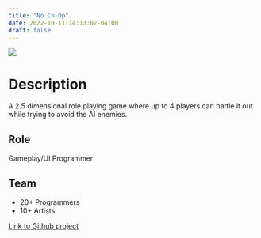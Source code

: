 ```yaml
---
title: "No Co-Op"
date: 2022-10-11T14:13:02-04:00
draft: false
---
```


![ ](/images/projects/NoCoop.png)

# Description
A 2.5 dimensional role playing game where up to 4 players can battle it out while trying to avoid the AI enemies.

## Role
Gameplay/UI Programmer

## Team
- 20+ Programmers
- 10+ Artists

[Link to Github project](https://github.com/caleb-brown/No_Cooperation)